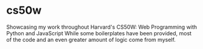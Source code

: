 # cs50w
Showcasing my work throughout Harvard's CS50W: Web Programming with Python and JavaScript
While some boilerplates have been provided, most of the code and an even greater amount of logic come from myself. 
